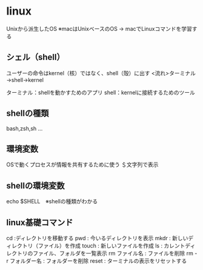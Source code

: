 # linux
Unixから派生したOS
※macはUnixベースのOS
→ macでLinuxコマンドを学習する

## シェル（shell）
ユーザーの命令はkernel（核）ではなく、shell（殻）に出す
<流れ>ターミナル→shell→kernel

ターミナル：shellを動かすためのアプリ
shell：kernelに接続するためのツール

## shellの種類
bash,zsh,sh ...

## 環境変数
OSで動くプロセスが情報を共有するために使う
＄文字列で表示

## shellの環境変数
echo $SHELL　※shellの種類がわかる

## linux基礎コマンド
cd :ディレクトリを移動する
pwd : 今いるディレクトリを表示
mkdr : 新しいディレクトリ（ファイル）を作成
touch : 新しいファイルを作成
ls : カレントディレクトリのファイル、フォルダを一覧表示
rm ファイル名 : ファイルを削除
rm -r フォルダー名 : フォルダーを削除
reset : ターミナルの表示をリセットする

